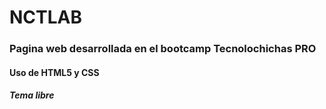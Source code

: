 # NCTLAB

### Pagina web desarrollada en el bootcamp Tecnolochichas PRO

#### Uso de HTML5 y CSS
##### Tema libre
